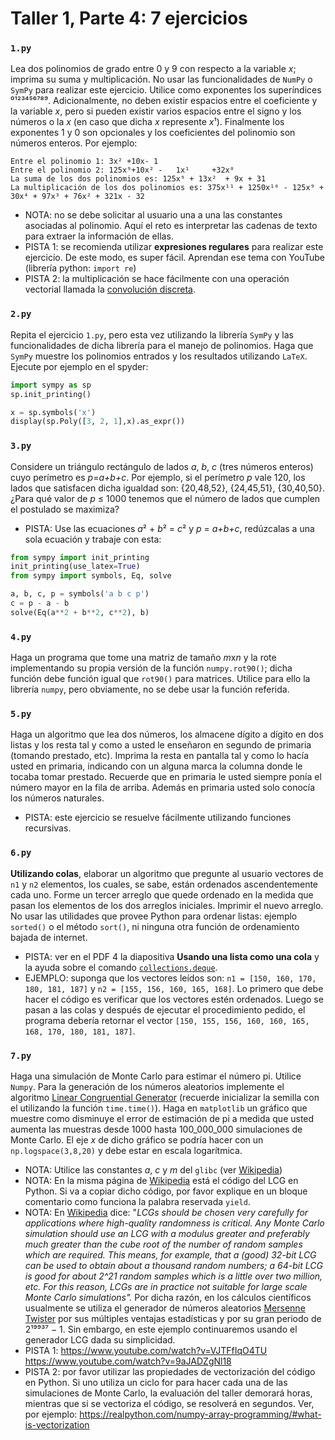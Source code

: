 # Taller 1, Parte 4: 7 ejercicios

### ```1.py```
Lea dos polinomios de grado entre 0 y 9 con respecto a la variable *x*; imprima su suma y multiplicación. No usar las funcionalidades de `NumPy` o `SymPy` para realizar este ejercicio. Utilice como exponentes los superíndices ⁰¹²³⁴⁵⁶⁷⁸⁹. Adicionalmente, no deben existir espacios entre el coeficiente y la variable *x*, pero si pueden existir varios espacios entre el signo y los números o la *x* (en caso que dicha *x* represente *x*¹). Finalmente los exponentes 1 y 0 son opcionales y los coeficientes del polinomio son números enteros. Por ejemplo:
```
Entre el polinomio 1: 3x² +10x- 1
Entre el polinomio 2: 125x⁹+10x² -   1x¹     +32x⁰
La suma de los dos polinomios es: 125x⁹ + 13x²  + 9x + 31
La multiplicación de los dos polinomios es: 375x¹¹ + 1250x¹⁰ - 125x⁹ + 30x⁴ + 97x³ + 76x² + 321x - 32 
```
* NOTA: no se debe solicitar al usuario una a una las constantes asociadas al polinomio. Aquí el reto es interpretar las cadenas de texto para extraer la información de ellas.
* PISTA 1: se recomienda utilizar **expresiones regulares** para realizar este ejercicio. De este modo, es super fácil. Aprendan ese tema con YouTube (librería python: `import re`)
* PISTA 2: la multiplicación se hace fácilmente con una operación vectorial llamada la [convolución discreta](https://en.wikipedia.org/wiki/Convolution).


### ```2.py```
Repita el ejercicio ```1.py```, pero esta vez utilizando la librería `SymPy` y las funcionalidades de dicha librería para el manejo de polinomios. Haga que `SymPy` muestre los polinomios entrados y los resultados utilizando `LaTeX`. Ejecute por ejemplo en el spyder:
```python
import sympy as sp
sp.init_printing()

x = sp.symbols('x')
display(sp.Poly([3, 2, 1],x).as_expr())
```


### ```3.py```
Considere un triángulo rectángulo de lados *a*, *b*, *c* (tres números enteros) cuyo perímetro es *p*=*a+b+c*. Por ejemplo, si el perímetro *p* vale 120, los lados que satisfacen dicha igualdad son: {20,48,52}, {24,45,51}, {30,40,50}. ¿Para qué valor de *p* ≤ 1000 tenemos que el número de lados que cumplen el postulado se maximiza? 
* PISTA: Use las ecuaciones *a*² + *b*² = *c*²  y *p* = *a+b+c*, redúzcalas a una sola ecuación y trabaje con esta:
```python
from sympy import init_printing
init_printing(use_latex=True)
from sympy import symbols, Eq, solve

a, b, c, p = symbols('a b c p')
c = p - a - b
solve(Eq(a**2 + b**2, c**2), b)
```


### ```4.py```
Haga un programa que tome una matriz de tamaño *m*x*n* y la rote implementando su propia versión de la función `numpy.rot90()`; dicha función debe función igual que `rot90()` para matrices. Utilice para ello la librería `numpy`, pero obviamente, no se debe usar la función referida.


### ```5.py```
Haga un algoritmo que lea dos números, los almacene dígito a dígito en dos listas y los resta tal y como a usted le enseñaron en segundo de primaria (tomando prestado, etc). Imprima la resta en pantalla tal y como lo hacía usted en primaria, indicando con un alguna marca la columna donde le tocaba tomar prestado. Recuerde que en primaria le usted siempre ponía el número mayor en la fila de arriba. Además en primaria usted solo conocía los números naturales.
* PISTA: este ejercicio se resuelve fácilmente utilizando funciones recursivas.

### ```6.py```
**Utilizando colas**, elaborar un algoritmo que pregunte al usuario vectores de `n1` y `n2` elementos, los cuales, se sabe, están ordenados ascendentemente cada uno. Forme un tercer arreglo que quede ordenado en la medida que pasan los elementos de los dos arreglos iniciales. Imprimir el nuevo arreglo. No usar las utilidades que provee Python para ordenar listas: ejemplo `sorted()` o el método `sort()`, ni ninguna otra función de ordenamiento bajada de internet.
* PISTA: ver en el PDF 4 la diapositiva **Usando una lista como una cola** y la ayuda sobre el comando [`collections.deque`](https://docs.python.org/2/library/collections.html#collections.deque).
* EJEMPLO: suponga que los vectores leídos son: `n1 = [150, 160, 170, 180, 181, 187]` y `n2 = [155, 156, 160, 165, 168]`. Lo primero que debe hacer el código es verificar que los vectores estén ordenados. Luego se pasan a las colas y después de ejecutar el procedimiento pedido, el programa debería retornar el vector `[150, 155, 156, 160, 160, 165, 168, 170, 180, 181, 187]`.

### ```7.py```
Haga una simulación de Monte Carlo para estimar el número pi. Utilice `Numpy`. Para la generación de los números aleatorios implemente el algoritmo [Linear Congruential Generator](https://en.wikipedia.org/wiki/Linear_congruential_generator) (recuerde inicializar la semilla con el utilizando la función `time.time()`). Haga en `matplotlib` un gráfico que muestre como disminuye el error de estimación de pi a medida que usted aumenta las muestras desde 1000 hasta 100_000_000 simulaciones de Monte Carlo. El eje *x* de dicho gráfico se podría hacer con un `np.logspace(3,8,20)` y debe estar en escala logarítmica.
* NOTA: Utilice las constantes *a*, *c* y *m* del `glibc` (ver [Wikipedia](https://en.wikipedia.org/wiki/Linear_congruential_generator))
* NOTA: En la misma página de [Wikipedia](https://en.wikipedia.org/wiki/Linear_congruential_generator) está el código del LCG en Python. Si va a copiar dicho código, por favor explique en un bloque comentario como funciona la palabra reservada `yield`.
* NOTA: En [Wikipedia](https://en.wikipedia.org/wiki/Linear_congruential_generator) dice: "*LCGs should be chosen very carefully for applications where high-quality randomness is critical. Any Monte Carlo simulation should use an LCG with a modulus greater and preferably much greater than the cube root of the number of random samples which are required. This means, for example, that a (good) 32-bit LCG can be used to obtain about a thousand random numbers; a 64-bit LCG is good for about 2^21 random samples which is a little over two million, etc. For this reason, LCGs are in practice not suitable for large scale Monte Carlo simulations".* Por dicha razón, en los cálculos científicos usualmente se utiliza el generador de números aleatorios [Mersenne Twister](https://en.wikipedia.org/wiki/Mersenne_Twister) por sus múltiples ventajas estadísticas y por su gran periodo de 2¹⁹⁹³⁷ − 1. Sin embargo, en este ejemplo continuaremos usando el generador LCG dada su simplicidad.
* PISTA 1: https://www.youtube.com/watch?v=VJTFfIqO4TU https://www.youtube.com/watch?v=9aJADZgNl18
* PISTA 2: por favor utilizar las propiedades de vectorización del código en Python. Si uno utiliza un ciclo for para hacer cada una de las simulaciones de Monte Carlo, la evaluación del taller demorará horas, mientras que si se vectoriza el código, se resolverá en segundos. Ver, por ejemplo: https://realpython.com/numpy-array-programming/#what-is-vectorization


